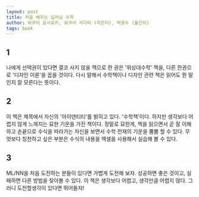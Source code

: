 ```yaml
---
layout: post
title: 처음 배우는 딥러닝 수학
author: 와쿠이 요시유키, 와쿠이 사다미 (지은이), 박광수 (옮긴이)
tags: book
---
```


## 1

나에게 선택권이 있다면 결코 사지 않을 책으로 한 권은 '위상대수학' 책을, 다른 한권으로 '디자인 이론'을 꼽을 것이다. 다시 말해서 수학책이나 디자인 관련 책은 읽어도 뭔 말인지 잘 모른다는 뜻이다.

## 2

이 책은 제목에서 자신의 '아이덴티티'를 밝히고 있다. '수학책'이다. 하지만 생각보다 어렵지 않게 느껴지는 묘한 기운을 가진 책이다. 정말로 묘한게, 책을 읽으면서 곧 잘 이해하고 손끝으로 수식을 따라가는 자신을 보면서 수학 천재의 기운을 뿜뿜 할 수 있다. 무엇보다 칭찬하고 싶은 부분은 수식의 내용을 엑셀을 사용해서 실습해 볼 수 있다.

## 3

ML/NN을 처음 도전하는 분들이 있다면 가볍게 도전해 보자. 성공하면 좋은 것이고, 실패하면 다른 방법을 찾아볼 수 있다. 이 책은 생각보다 어렵고, 생각만큼 어렵지 않다. 그러니 도전할생각이 있다면 뛰어들자!
